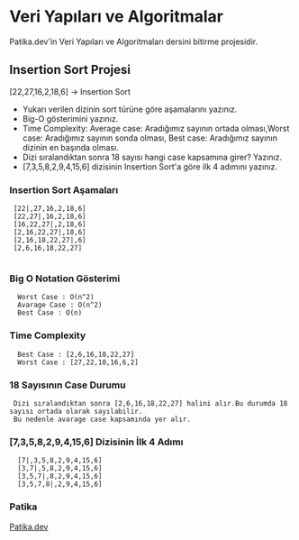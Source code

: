 # Veri Yapıları ve Algoritmalar

Patika.dev'in Veri Yapıları ve Algoritmaları dersini bitirme projesidir.

## Insertion Sort Projesi

[22,27,16,2,18,6] -> Insertion Sort

- Yukarı verilen dizinin sort türüne göre aşamalarını yazınız.
- Big-O gösterimini yazınız.
- Time Complexity: Average case: Aradığımız sayının ortada olması,Worst case: Aradığımız sayının sonda olması, Best case: Aradığımız sayının dizinin en başında olması.
- Dizi sıralandıktan sonra 18 sayısı hangi case kapsamına girer? Yazınız.
- [7,3,5,8,2,9,4,15,6] dizisinin Insertion Sort'a göre ilk 4 adımını yazınız.

### Insertion Sort Aşamaları
 ```
  [22|,27,16,2,18,6]
  [22,27|,16,2,18,6]
  [16,22,27|,2,18,6]
  [2,16,22,27|,18,6]
  [2,16,18,22,27|,6]
  [2,6,16,18,22,27]
  
  ```

 ### Big O Notation Gösterimi

```
  Worst Case : O(n^2)
  Avarage Case : O(n^2)
  Best Case : O(n)
  ```


### Time Complexity

```
  Best Case : [2,6,16,18,22,27]
  Worst Case : [27,22,18,16,6,2]
 ```

### 18 Sayısının Case Durumu

```
 Dizi sıralandıktan sonra [2,6,16,18,22,27] halini alır.Bu durumda 18 sayısı ortada olarak sayılabilir.
 Bu nedenle avarage case kapsamında yer alır. 
```

### [7,3,5,8,2,9,4,15,6] Dizisinin İlk 4 Adımı

```
  [7|,3,5,8,2,9,4,15,6]
  [3,7|,5,8,2,9,4,15,6]
  [3,5,7|,8,2,9,4,15,6]
  [3,5,7,8|,2,9,4,15,6]
  ```
 


### Patika

[Patika.dev](https://app.patika.dev/wiseriv)